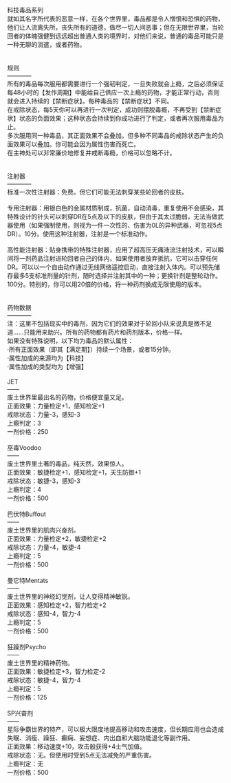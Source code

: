 <title>科技毒品系列</title>
<meta name="GENERATOR" content="WinCHM">
<meta http-equiv="Content-Type" content="text/html; charset=gb2312">
<br>科技毒品系列
<br>就如其名字所代表的恶意一样，在各个世界里，毒品都是令人憎恨和恐惧的药物，他们让人流离失所，丧失所有的道德，做尽一切人间恶事；但在无限世界里，当轮回者的体魄强健到远远超出普通人类的境界时，对他们来说，普通的毒品可能只是一种无聊的消遣，或者药物。
<br>
<br>
<br>规则
<br>————
<br>所有的毒品每次服用都需要进行一个强韧判定，一旦失败就会上瘾，之后必须保证每48小时的【发作周期】中能给自己供应一次上瘾的药物，才能正常行动，否则就会进入持续的【禁断症状】。每种毒品的【禁断症状】不同。
<br>在戒除状态，每5天你可以再进行一次判定，成功则摆脱毒瘾，不再受到【禁断症状】状态的负面效果；这种状态会持续到你成功进行了判定，或者再次服用毒品为止。
<br>多次服用同一种毒品，其正面效果不会叠加。但多种不同毒品的戒除状态产生的负面效果可以叠加。你可能会因为属性伤害而死亡。
<br>在主神处可以非常廉价地修复并戒断毒瘾，价格可以忽略不计。
<br>
<br>
<br>注射器
<br>————
<br>标准一次性注射器：免费。但它们可能无法刺穿某些轮回者的皮肤。
<br>
<br>专用注射器：用银白色的金属材质制成，抗菌，自动消毒，重复使用不会感染，其特殊设计的针头可以刺穿DR在5点及以下的皮肤，但由于其太过脆弱，无法当做武器使用（如果强制使用，则视为一件一次性的、伤害为0L的异种武器，可忽视5点DR）。10分。使用这种注射器，注射是一个标准动作。
<br>
<br>高性能注射器：贴身携带的特殊注射器，应用了超高压无痛液流注射技术，可以瞬间将一剂药品注射进轮回者自己的体内，如果使用者放弃抵抗，它可以击穿任何DR。可以以一个自由动作通过无线网络遥控启动，直接注射入体内。可以预先储存最多5支标准剂量的针剂，随时选择并注射其中的一种；更换针剂是整轮动作。100分。特别的，你可以用20倍的价格，将一种药剂换成无限使用的版本。
<br>
<br>
<br>药物数据
<br>————
<br>注：这里不包括现实中的毒剂，因为它们的效果对于轮回小队来说真是微不足道……只能用来助兴。所有的药物都有药片和药剂版本，价格一样。
<br>如果没有特殊说明，以下均为毒品的默认属性：
<br>·所有正面效果（即其【满足期】）持续一个场景，或者15分钟。
<br>·属性加成的来源均为【科技】
<br>·属性加成的类型均为【增强】
<br>
<br>JET
<br>——
<br>废土世界里最出名的药物，价格便宜量又足。
<br>正面效果：力量检定+1，感知检定+1
<br>戒除状态：力量-3，感知-3
<br>上瘾判定：3
<br>一剂价格：250
<br>
<br>巫毒Voodoo
<br>——
<br>废土世界里土著的毒品，纯天然，效果惊人。
<br>正面效果：敏捷检定+1，感知检定+1，天生防御+1
<br>戒除状态：敏捷-3，感知-3
<br>上瘾判定：4
<br>一剂价格：500
<br>
<br>巴伏特Buffout
<br>——
<br>废土世界里的肌肉兴奋剂。
<br>正面效果：力量检定+2，敏捷检定+2
<br>戒除状态：力量-4，敏捷-4
<br>上瘾判定：5
<br>一剂价格：500
<br>
<br>曼它特Mentats
<br>——
<br>废土世界里的神经幻觉剂，让人变得精神敏锐。
<br>正面效果：感知检定+2，智力检定+2
<br>戒除状态：感知-4，智力-4
<br>上瘾判定：5
<br>一剂价格：500
<br>
<br>狂躁剂Psycho
<br>——
<br>废土世界里的精神药物。
<br>正面效果：敏捷检定+3，智力检定-2
<br>戒除状态：敏捷-4，智力-4
<br>上瘾判定：5
<br>一剂价格：125
<br>
<br>SP兴奋剂
<br>——
<br>星际争霸世界的特产，可以极大限度地提高移动和攻击速度，但长期应用也会造成失眠、消瘦、躁狂、癫痫、妄想症、内出血和大脑功能退化等副作用。
<br>正面效果：移动速度+10，攻击骰获得+4士气加值。
<br>戒除状态：无。但使用时受到5点无法减免的严重伤害。
<br>上瘾判定：无
<br>一剂价格：500